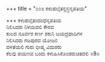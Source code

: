 +++
title = "೦೦೮ ಕಳುಹಲೈತನ್ದನ್ಧನೃಪತಿಯ"

+++
ಕಳುಹಲೈತಂದಂಧನೃಪತಿಯ  
ನಿಲಿಸಿದರು ನಿಳಯದಲಿ ಕೌರವ  
ಕುಲದ ನೂರ್ವರ ಕರ್ಣ ಶಕುನಿ ಜಯದ್ರಥಾದಿಗಳ   
ನಿಲಿಸಿದರು ಗಜಪುರದ ಯೋಜನ  
ದಳತೆಯಲಿ ಗುರು ಭೀಷ್ಮ ವಿದುರರು  
ಕೆಲವು ಪಯಣವ ಬಂದು ಕಳುಹಿಸಿಕೊಂಡರುಚಿತದಲಿ     ॥8॥